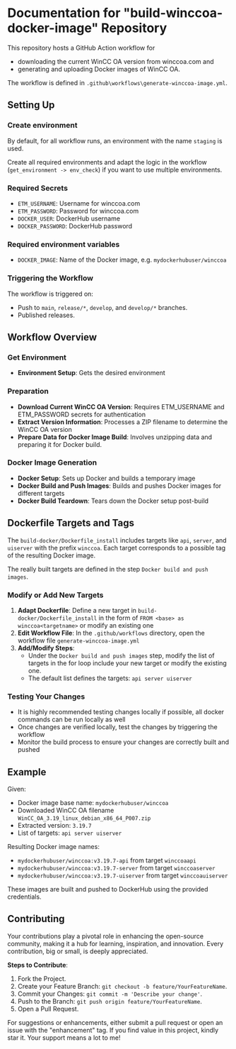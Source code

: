# Documentation for "build-winccoa-docker-image" Repository

This repository hosts a GitHub Action workflow for
- downloading the current WinCC OA version from winccoa.com and
- generating and uploading Docker images of WinCC OA.

The workflow is defined in `.github\workflows\generate-winccoa-image.yml`.

## Setting Up

### Create environment
By default, for all workflow runs, an environment with the name `staging` is used.

Create all required environments and adapt the logic in the workflow (`get_environment -> env_check`) if you want to use multiple environments.

### Required Secrets
- `ETM_USERNAME`: Username for winccoa.com
- `ETM_PASSWORD`: Password for winccoa.com
- `DOCKER_USER`: DockerHub username
- `DOCKER_PASSWORD`: DockerHub password

### Required environment variables
- `DOCKER_IMAGE`: Name of the Docker image, e.g. `mydockerhubuser/winccoa`

### Triggering the Workflow
The workflow is triggered on:
- Push to `main`, `release/*`, `develop`, and `develop/*` branches.
- Published releases.

## Workflow Overview

### Get Environment
- **Environment Setup**: Gets the desired environment

### Preparation
- **Download Current WinCC OA Version**: Requires ETM_USERNAME and ETM_PASSWORD secrets for authentication​​
- **Extract Version Information**: Processes a ZIP filename to determine the WinCC OA version​​
- **Prepare Data for Docker Image Build**: Involves unzipping data and preparing it for Docker build​​.

### Docker Image Generation
- **Docker Setup**: Sets up Docker and builds a temporary image
- **Docker Build and Push Images**: Builds and pushes Docker images for different targets
- **Docker Build Teardown**: Tears down the Docker setup post-build​​

## Dockerfile Targets and Tags
The `build-docker/Dockerfile_install` includes targets like `api`, `server`, and `uiserver` with the prefix `winccoa`. Each target corresponds to a possible tag of the resulting Docker image.

The really built targets are defined in the step `Docker build and push images`.

### Modify or Add New Targets

1. **Adapt Dockerfile**: Define a new target in `build-docker/Dockerfile_install` in the form of `FROM <base> as winccoa<targetname>` or modify an existing one
2. **Edit Workflow File**: In the `.github/workflows` directory, open the workflow file `generate-winccoa-image.yml`
3. **Add/Modify Steps**:
   - Under the `Docker build and push images` step, modify the list of targets in the for loop include your new target or modify the existing one.
   - The default list defines the targets: `api server uiserver`

### Testing Your Changes
- It is highly recommended testing changes locally if possible, all docker commands can be run locally as well
- Once changes are verified locally, test the changes by triggering the workflow
- Monitor the build process to ensure your changes are correctly built and pushed

## Example
Given:
- Docker image base name: `mydockerhubuser/winccoa`
- Downloaded WinCC OA filename `WinCC_OA_3.19_linux_debian_x86_64_P007.zip`
- Extracted version: `3.19.7`
- List of targets: `api server uiserver`

Resulting Docker image names:
- `mydockerhubuser/winccoa:v3.19.7-api` from target `winccoaapi`
- `mydockerhubuser/winccoa:v3.19.7-server` from target `winccoaserver`
- `mydockerhubuser/winccoa:v3.19.7-uiserver` from target `winccoauiserver`

These images are built and pushed to DockerHub using the provided credentials.

## Contributing

Your contributions play a pivotal role in enhancing the open-source community, making it a hub for learning, inspiration, and innovation. Every contribution, big or small, is deeply appreciated.

**Steps to Contribute**:
1. Fork the Project.
2. Create your Feature Branch: `git checkout -b feature/YourFeatureName`.
3. Commit your Changes: `git commit -m 'Describe your change'`.
4. Push to the Branch: `git push origin feature/YourFeatureName`.
5. Open a Pull Request.

For suggestions or enhancements, either submit a pull request or open an issue with the "enhancement" tag. If you find value in this project, kindly star it. Your support means a lot to me!